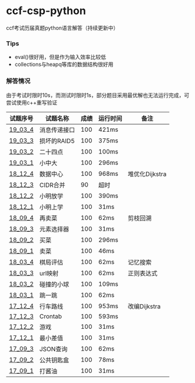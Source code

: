 # ccf-csp-python
ccf考试历届真题python语言解答（持续更新中）
### Tips
* eval()很好用，但是作为输入效率比较低
* collections与heapq等库的数据结构很好用
### 解答情况
由于考试时限时10s，而测试时限时1s，部分题目采用最优解也无法运行完成，可尝试使用c++重写验证  

| 试题序号                        | 试题名称     | 成绩 | 运行时间 | 备注           |
| ------------------------------- | ------------ | ---- | -------- | -------------- |
| [19_03_4](./19_03_4/19_03_4.py) | 消息传递接口 | 100  | 421ms    |                |
| [19_03_3](./19_03_3/19_03_3.py) | 损坏的RAID5  | 100  | 375ms    |                |
| [19_03_2](./19_03_2/19_03_2.py) | 二十四点     | 100  | 100ms    |                |
| [19_03_1](./19_03_1/19_03_1.py) | 小中大       | 100  | 296ms    |                |
| [18_12_4](./18_12_4/18_12_4.py) | 数据中心     | 100  | 968ms    | 堆优化Dijkstra |
| [18_12_3](./18_12_3/18_12_3.py) | CIDR合并     | 90   | 超时     |                |
| [18_12_2](./18_12_2/18_12_2.py) | 小明放学     | 100  | 390ms    |                |
| [18_12_1](./18_12_1/18_12_1.py) | 小明上学     | 100  | 31ms     |                |
| [18_09_4](./18_09_4/18_09_4.py) | 再卖菜       | 100  | 62ms     | 剪枝回溯       |
| [18_09_3](./18_09_3/18_09_3.py) | 元素选择器   | 100  | 31ms     |                |
| [18_09_2](./18_09_2/18_09_2.py) | 买菜         | 100  | 296ms    |                |
| [18_09_1](./18_09_1/18_09_1.py) | 卖菜         | 100  | 46ms     |                |
| [18_03_4](./18_03_4/18_03_4.py) | 棋局评估     | 100  | 62ms     | 记忆搜索       |
| [18_03_3](./18_03_3/18_03_3.py) | url映射      | 100  | 62ms     | 正则表达式     |
| [18_03_2](./18_03_2/18_03_2.py) | 碰撞的小球   | 100  | 109ms    |                |
| [18_03_1](./18_03_1/18_03_1.py) | 跳一跳       | 100  | 62ms     |                |
| [17_12_4](./17_12_4/17_12_4.py) | 行车路线     | 100  | 953ms    | 改编Dijkstra   |
| [17_12_3](./17_12_3/17_12_3.py) | Crontab      | 100  | 593ms    |                |
| [17_12_2](./17_12_2/17_12_2.py) | 游戏         | 100  | 31ms     |                |
| [17_12_1](./17_12_1/17_12_1.py) | 最小差值     | 100  | 31ms     |                |
| [17_09_3](./17_09_3/17_09_3.py) | JSON查询     | 100  | 62ms     |                |
| [17_09_2](./17_09_2/17_09_2.py) | 公共钥匙盒   | 100  | 78ms     |                |
| [17_09_1](./17_09_1/17_09_1.py) | 打酱油       | 100  | 31ms     |                |